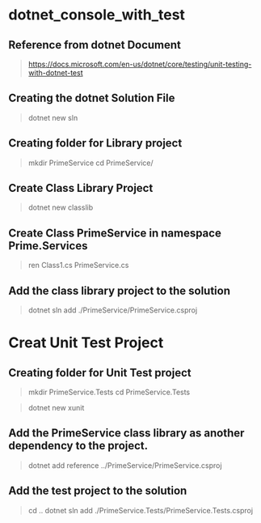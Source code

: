 # dotnet_console_with_test

## Reference from dotnet Document
>https://docs.microsoft.com/en-us/dotnet/core/testing/unit-testing-with-dotnet-test

## Creating the dotnet Solution File
>dotnet new sln

## Creating folder for Library project
>mkdir PrimeService
>cd PrimeService/

## Create Class Library Project
>dotnet new classlib

## Create Class PrimeService in namespace Prime.Services
>ren Class1.cs PrimeService.cs

## Add the class library project to the solution
>dotnet sln add ./PrimeService/PrimeService.csproj

# Creat Unit Test Project 

## Creating folder for Unit Test project
>mkdir PrimeService.Tests
>cd PrimeService.Tests

>dotnet new xunit

## Add the PrimeService class library as another dependency to the project.
>dotnet add reference ../PrimeService/PrimeService.csproj

## Add the test project to the solution
>cd ..
>dotnet sln add ./PrimeService.Tests/PrimeService.Tests.csproj

